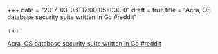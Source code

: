 +++
date = "2017-03-08T17:00:05+03:00"
draft = true
title = "Acra, OS database security suite written in Go  #reddit"

+++

<p><a href="https://t.co/k4AulwhEUI">Acra, OS database security suite written in Go  #reddit</a></p>
